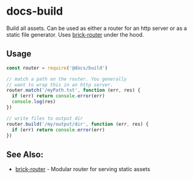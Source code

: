 # docs-build

Build all assets. Can be used as either a router for an http server or as a 
static file generator. Uses [brick-router](https://github.com/yoshuawuyts/brick-router)
under the hood.

## Usage
```js
const router = require('@docs/build')

// match a path on the router. You generally
// want to wrap this in an http server.
router.match('/myPath.txt', function (err, res) {
  if (err) return console.error(err)
  console.log(res)
})

// write files to output dir
router.build('/my/output/dir', function (err, res) {
  if (err) return console.error(err)
})
```

## See Also:
- [brick-router](https://github.com/yoshuawuyts/brick-router) - Modular router for serving static assets
